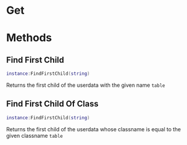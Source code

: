 # Get

# Methods

## Find First Child
```lua
instance:FindFirstChild(string)
```
Returns the first child of the userdata with the given name `table`

## Find First Child Of Class
```lua
instance:FindFirstChild(string)
```
Returns the first child of the userdata whose classname is equal to the given classname `table`